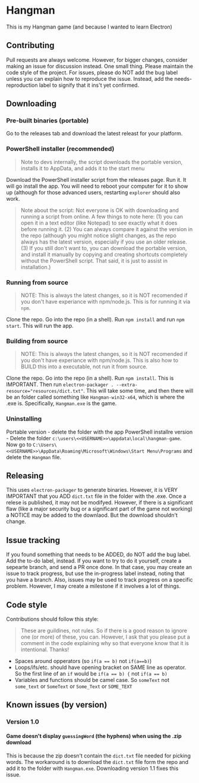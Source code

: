 # Hangman

This is my Hangman game (and because I wanted to learn Electron)

## Contributing

Pull requests are always welcome. However, for bigger changes, consider making an issue for discussion instead. One small thing. Please maintain the code style of the project. For issues, please do NOT add the bug label unless you can explain how to reproduce the issue. Instead, add the needs-reproduction label to signify that it ins't yet confirmed.

## Downloading

### Pre-built binaries (portable)

Go to the releases tab and download the latest releast for your platform.

### PowerShell installer (recommended)

> Note to devs internally, the script downloads the portable version, installs it to AppData, and adds it to the start menu

Download the PowerShell installer script from the releases page. Run it. It will go install the app. You will need to reboot your computer for it to show up (although for those advanced users, restarting `explorer` should also work.

> Note about the script: Not everyone is OK with downloading and running a script from online. A few things to note here: (1) you can open it in a text editor (like Notepad) to see exactly what it does before running it. (2) You can always compare it against the version in the repo (although you might notice slight changes, as the repo always has the latest version, especially if you use an older release. (3) If you still don't want to, you can download the portable version, and install it manually by copying and creating shortcuts completely without the PowerShell script. That said, it is just to assist in installation.)

### Running from source

> NOTE: This is always the latest changes, so it is NOT recomended if you don't have experiance with npm/node.js. This is for running it via `npm`.

Clone the repo. Go into the repo (in a shell). Run `npm install` and run `npm start`. This will run the app.

### Building from source

> NOTE: This is always the latest changes, so it is NOT recomended if you don't have experiance with npm/node.js. This is also how to BUILD this into a executable, not run it from source.

Clone the repo. Go into the repo (in a shell). Run `npm install`. This is IMPORTANT. Then run `electron-packager . --extra-resource="resources/dict.txt"`. This will take some time, and then there will be an folder called something like `Hangman-win32-x64`, which is where the .exe is. Specifically, `Hangman.exe` is the game.

### Uninstalling

Portable version - delete the folder with the app
PowerShell installre version - Delete the folder `c:\users\<<USERNAME>>\appdata\local\hangman-game`. Now go to `C:\Users\<<USERNAME>>\AppData\Roaming\Microsoft\Windows\Start Menu\Programs` and delete the `Hangman` file.

## Releasing

This uses `electron-packager` to generate binaries. However, it is VERY IMPORTANT that you ADD `dict.txt` file in the folder with the .exe. Once a relese is published, it may not be modifyed. However, if there is a significant flaw (like a major security bug or a significant part of the game not working) a NOTICE may be added to the downlaod. But the download shouldn't change.

## Issue tracking

If you found something that needs to be ADDED, do NOT add the bug label. Add the to-do label, instead. If you want to try to do it yourself, create a sepearte branch, and send a PR once done. In that case, you may create an issue to track progress, but use the in-progress label instead, noting that you have a branch. Also, issues may be used to track progress on a specific problem. However, I may create a milestone if it involves a lot of things.

## Code style

Contributions should follow this style:  
> These are guildines, not rules. So if there is a good reason to ignore one (or more) of these, you can. However, I ask that you please put a comment in the code explaining why so that everyone know that it is intentional. Thanks!

- Spaces around opperators (so `if(a == b)` not `if(a==b)`)
- Loops/ifs/etc. should have opening bracket on SAME line as operator. So the first line of an `if` would be `if(a == b) {` not `if(a == b)`
- Variables and functions should be camel case. So `someText` not `some_text` or `SomeText` or `Some_Text` or `SOME_TEXT`

## Known issues (by version)

### Version 1.0

#### Game doesn't display `guessingWord` (the hyphens) when using the .zip download

This is because the zip doesn't contain the `dict.txt` file needed for picking words. The workaround is to download the `dict.txt` file form the repo and add it to the folder with `Hangman.exe`. Downloading version 1.1 fixes this issue.
